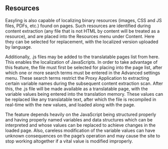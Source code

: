 Resources
---------

Easyling is also capable of localizing binary resources (images, CSS and JS files, PDFs, etc.) found on pages. Such resources are identified during content extraction (any file that is not HTML by content will be treated as a resource), and are placed into the Resources menu under Content. Here they can be selected for replacement, with the localized version uploaded by language.

Additionally, .js files may be added to the translatable pages list from here. This enables the localization of JavaScripts. In order to take advantage of this feature, the file must first be selected for placing into the page list, after which one or more search terms must be entered in the Advanced settings menu. These search terms restrict the Proxy Application to extracting certain variable names during the subsequent content extraction scan. After this, the .js file will be made available as a translatable page, with the variable values being entered into the translation memory. These values can be replaced like any translatable text, after which the file is recompiled in real-time with the new values, and loaded along with the page.

The feature depends heavily on the JavaScript being structured properly and having properly named variables and data structures which can be interpreted and whose values can be replaced to achieve changes in the loaded page. Also, careless modification of the variable values can have unknown consequences on the page’s operation and may cause the site to stop working altogether if a vital value is modified improperly.

